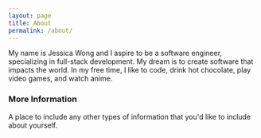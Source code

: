 ```yaml
---
layout: page
title: About
permalink: /about/
---
```


My name is Jessica Wong and I aspire to be a software engineer, specializing in full-stack development. My dream is to create software that impacts the world. In my free time, I like to code, drink hot chocolate, play video games, and watch anime.

### More Information

A place to include any other types of information that you'd like to include about yourself.

